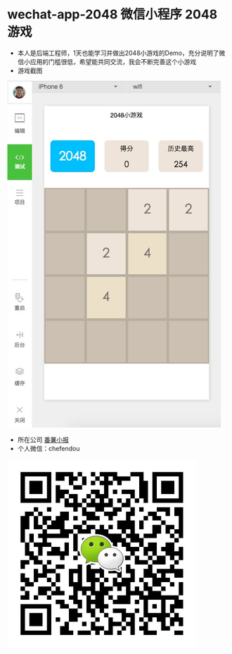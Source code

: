 # wechat-app-2048  微信小程序 2048游戏

* 本人是后端工程师，1天也能学习并做出2048小游戏的Demo，充分说明了微信小应用的门槛很低，希望能共同交流，我会不断完善这个小游戏
* 游戏截图

![weixin](./images/2048.png)

* 所在公司  [番薯小报](http://fanshuapp.com)
* 个人微信：chefendou

![weixin](./images/erweima.jpg)
